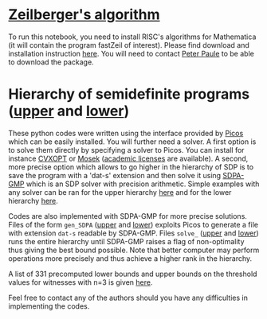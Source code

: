 # [Zeilberger's algorithm](https://github.com/plussoyeur/WitnessingWigNeg/blob/main/Zeilberger_implemenation_feasibility.nb)

To run this notebook, you need to install RISC's algorithms for Mathematica (it will contain the program fastZeil of interest). Please find download and installation instruction [here](https://www3.risc.jku.at/research/combinat/software/ergosum/installation.html#download). You will need to contact [Peter Paule](https://risc.jku.at/m/peter-paule/) to be able to download the package. 

# Hierarchy of semidefinite programs ([upper](https://github.com/plussoyeur/WitnessingWigNeg/tree/main/upper) and [lower](https://github.com/plussoyeur/WitnessingWigNeg/tree/main/lower))
These python codes were written using the interface provided by [Picos](https://picos-api.gitlab.io/picos/) which can be easily installed. You will further need a solver. A first option is to solve them directly by specifying a solver to Picos. You can install for instance [CVXOPT](https://cvxopt.org/) or [Mosek](https://www.mosek.com/) ([academic licenses](https://www.mosek.com/products/academic-licenses/) are available). A second, more precise option which allows to go higher in the hierarchy of SDP is to save the program with a 'dat-s' extension and then solve it using [SDPA-GMP](https://sourceforge.net/projects/sdpa/files/sdpa-gmp/) which is an SDP solver with precision arithmetic. Simple examples with any solver can be ran for the upper hierarchy [here](https://github.com/plussoyeur/WitnessingWigNeg/blob/main/upper/upperSDP.py) and for the lower hierarchy [here](https://github.com/plussoyeur/WitnessingWigNeg/blob/main/lower/lowerSDP.py). 

Codes are also implemented with SDPA-GMP for more precise solutions. Files of the form `gen_SDPA` ([upper](https://github.com/plussoyeur/WitnessingWigNeg/blob/main/upper/gen_SDPA_upper.py) and [lower](https://github.com/plussoyeur/WitnessingWigNeg/blob/main/lower/gen_SDPA_lower.py)) exploits Picos to generate a file with extension `dat-s` readable by SDPA-GMP. Files `solve_` ([upper](https://github.com/plussoyeur/WitnessingWigNeg/blob/main/upper/solve_upper.py) and [lower](https://github.com/plussoyeur/WitnessingWigNeg/blob/main/lower/solve_lower.py)) runs the entire hierarchy until SDPA-GMP raises a flag of non-optimality thus giving the best bound possible. Note that better computer may perform operations more precisely and thus achieve a higher rank in the hierarchy. 

A list of 331 precomputed lower bounds and upper bounds on the threshold values for witnesses with n=3 is given [here](https://github.com/plussoyeur/WitnessingWigNeg/blob/main/thresholdvalues_a1a2a3.txt).

Feel free to contact any of the authors should you have any difficulties in implementing the codes.
